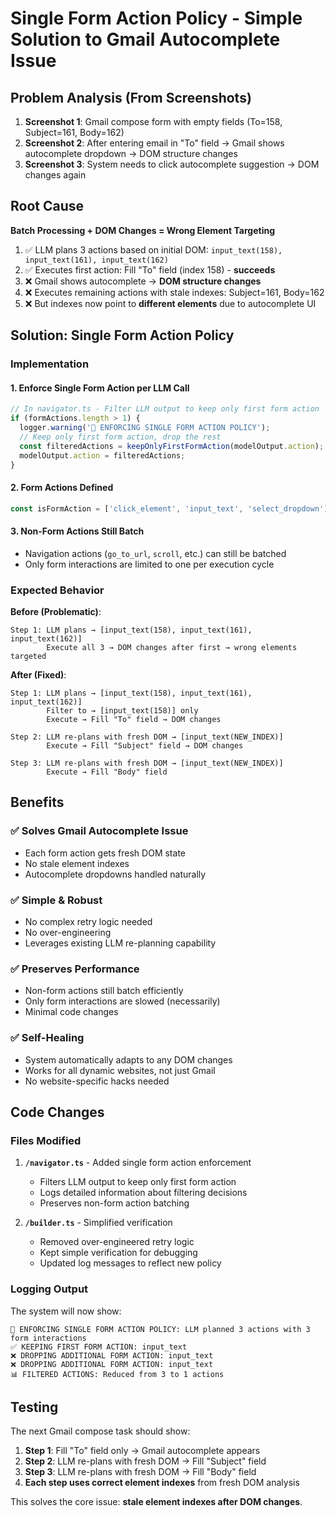 # Single Form Action Policy - Simple Solution to Gmail Autocomplete Issue

## Problem Analysis (From Screenshots)

1. **Screenshot 1**: Gmail compose form with empty fields (To=158, Subject=161, Body=162)
2. **Screenshot 2**: After entering email in "To" field → Gmail shows autocomplete dropdown → DOM structure changes
3. **Screenshot 3**: System needs to click autocomplete suggestion → DOM changes again

## Root Cause

**Batch Processing + DOM Changes = Wrong Element Targeting**

1. ✅ LLM plans 3 actions based on initial DOM: `input_text(158), input_text(161), input_text(162)`
2. ✅ Executes first action: Fill "To" field (index 158) - **succeeds**
3. ❌ Gmail shows autocomplete → **DOM structure changes** 
4. ❌ Executes remaining actions with stale indexes: Subject=161, Body=162
5. ❌ But indexes now point to **different elements** due to autocomplete UI

## Solution: Single Form Action Policy

### Implementation

#### 1. **Enforce Single Form Action per LLM Call**
```typescript
// In navigator.ts - Filter LLM output to keep only first form action
if (formActions.length > 1) {
  logger.warning('🚨 ENFORCING SINGLE FORM ACTION POLICY');
  // Keep only first form action, drop the rest
  const filteredActions = keepOnlyFirstFormAction(modelOutput.action);
  modelOutput.action = filteredActions;
}
```

#### 2. **Form Actions Defined**
```typescript
const isFormAction = ['click_element', 'input_text', 'select_dropdown'].includes(actionName);
```

#### 3. **Non-Form Actions Still Batch**
- Navigation actions (`go_to_url`, `scroll`, etc.) can still be batched
- Only form interactions are limited to one per execution cycle

### Expected Behavior

**Before (Problematic)**:
```
Step 1: LLM plans → [input_text(158), input_text(161), input_text(162)]
        Execute all 3 → DOM changes after first → wrong elements targeted
```

**After (Fixed)**:
```  
Step 1: LLM plans → [input_text(158), input_text(161), input_text(162)]
        Filter to → [input_text(158)] only
        Execute → Fill "To" field → DOM changes

Step 2: LLM re-plans with fresh DOM → [input_text(NEW_INDEX)]  
        Execute → Fill "Subject" field → DOM changes

Step 3: LLM re-plans with fresh DOM → [input_text(NEW_INDEX)]
        Execute → Fill "Body" field
```

## Benefits

### ✅ **Solves Gmail Autocomplete Issue**
- Each form action gets fresh DOM state
- No stale element indexes
- Autocomplete dropdowns handled naturally

### ✅ **Simple & Robust**
- No complex retry logic needed
- No over-engineering
- Leverages existing LLM re-planning capability

### ✅ **Preserves Performance**  
- Non-form actions still batch efficiently
- Only form interactions are slowed (necessarily)
- Minimal code changes

### ✅ **Self-Healing**
- System automatically adapts to any DOM changes
- Works for all dynamic websites, not just Gmail
- No website-specific hacks needed

## Code Changes

### Files Modified

1. **`/navigator.ts`** - Added single form action enforcement
   - Filters LLM output to keep only first form action
   - Logs detailed information about filtering decisions
   - Preserves non-form action batching

2. **`/builder.ts`** - Simplified verification 
   - Removed over-engineered retry logic
   - Kept simple verification for debugging
   - Updated log messages to reflect new policy

### Logging Output

The system will now show:
```
🚨 ENFORCING SINGLE FORM ACTION POLICY: LLM planned 3 actions with 3 form interactions
✅ KEEPING FIRST FORM ACTION: input_text
❌ DROPPING ADDITIONAL FORM ACTION: input_text  
❌ DROPPING ADDITIONAL FORM ACTION: input_text
📊 FILTERED ACTIONS: Reduced from 3 to 1 actions
```

## Testing

The next Gmail compose task should show:
1. **Step 1**: Fill "To" field only → Gmail autocomplete appears
2. **Step 2**: LLM re-plans with fresh DOM → Fill "Subject" field  
3. **Step 3**: LLM re-plans with fresh DOM → Fill "Body" field
4. **Each step uses correct element indexes** from fresh DOM analysis

This solves the core issue: **stale element indexes after DOM changes**.